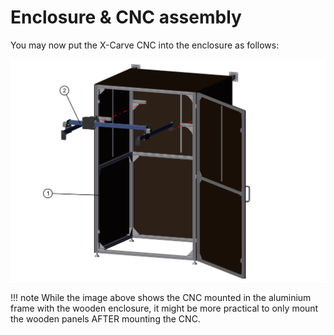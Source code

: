# Enclosure & CNC assembly

You may now put the X-Carve CNC into the enclosure as follows:

![](../../assets/images/plant_imager_v3/enclosure/Plant-imager_enclosure_cnc.jpg)

!!! note
    While the image above shows the CNC mounted in the aluminium frame with the wooden enclosure, it might be more practical to only mount the wooden panels AFTER mounting the CNC.